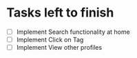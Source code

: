 # Tasks left to finish

- [ ] Implement Search functionality at home
- [ ] Implement Click on Tag
- [ ] Implement View other profiles